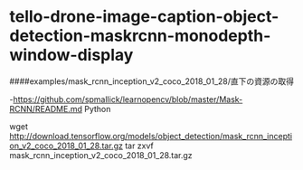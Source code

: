 # tello-drone-image-caption-object-detection-maskrcnn-monodepth-window-display

####examples/mask_rcnn_inception_v2_coco_2018_01_28/直下の資源の取得

-https://github.com/spmallick/learnopencv/blob/master/Mask-RCNN/README.md
Python

wget http://download.tensorflow.org/models/object_detection/mask_rcnn_inception_v2_coco_2018_01_28.tar.gz tar zxvf mask_rcnn_inception_v2_coco_2018_01_28.tar.gz
